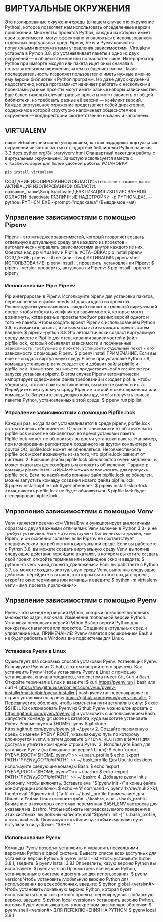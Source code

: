 # ВИРТУАЛЬНЫЕ ОКРУЖЕНИЯ 
Это изолированные окружения среды (в нашем случае это окружение Python), которое позволяет нам использовать определенные версии приложений. Множество проектов Python, каждый из которых имеет свои зависимости, могут эффективно управляться с использованием отдельных виртуальных сред. Pipenv, Venv и Pyenv являются популярными инструментами управления зависимостями. Virtualenv устарела в Python 3.8.
pip устанавливает пакеты в одно из двух окружений — в общесистемное или пользовательское. Интерпретатор Python при импорте модуля или пакета ищет оный сначала в пользовательском окружении, затем в общесистемном. Такая последовательность позволяет пользователю иметь нужные именно ему версии библиотек и Python программ. Но даже двух окружений недостаточно, когда программист начинает работать с несколькими проектами: разные проекты могут иметь разные наборы зависимостей. Ещё более тяжелый случай: разные проекты могут зависеть от общей библиотеки, но требовать разные её версии — конфликт версий. Каждое виртуальное окружение представляет собой директорию, содержимое которой структурно напоминает общесистемное окружение — поддиректории соответственно названы и наполнены. 
## VIRTUALENV
пакет virtualenv считается устаревшим, так как поддержка виртуальных окружений является частью стандартной библиотеки Python начиная 3.3 docs.python.org/3/library/venv.html
Cтандартный пакет для работы с виртуальным окружением. 
Зачастую используется вместе с virtualenvwrapper для более удобной работы.
УСТАНОВКА:
```
pip install virtualenv
```
СОЗДАНИЕ ИЗОЛИРОВАННОЙ ОБЛАСТИ:
```virtualenv название_папки```
АКТИВАЦИЯ ИЗОЛИРОВАННОЙ ОБЛАСТИ:
название_папки\Scripts\activate
ДЕАКТИВАЦИЯ ИЗОЛИРОВАННОЙ ОБЛАСТИ:
deactivate
РАЗЛИЧНЫЕ НАДСТРОЙКИ:
-p PYTHON_EXE, --python=PYTHON_EXE
--prompt="подсказка"  (Выводимое имя)
## Управление зависимостями с помощью Pipenv 
Pipenv - это менеджер зависимостей, который позволяет создать отдельную виртуальную среду для каждого из проектов и автоматически управлять зависимостями внутри каждого из них. Обертка над pip virtualenv и Pipfile.
УСТАНОВКА:
pip install pipenv
СОЗДАНИЕ:
pipenv --three (или --two) 
АКТИВАЦИЯ:
pipenv shell
ИСПОЛЬЗОВАНИЕ:
pipenv install …
проверить, установлен ли Pipenv:
$ pipenv –version
проверить, актуальна ли Pipenv:
$ pip install –upgrade pipenv
### Использование Pip с Pipenv
Pip интегрирован в Pipenv. Используйте pipenv для установки пакетов, перечисленных в файле needs.txt для каждого из проектов. Рекомендуется устанавливать каждый проект в отдельной виртуальной среде, чтобы избежать конфликтов зависимостей, которые могут возникнуть, когда разные проекты требуют разных версий одного и того же пакета.
Чтобы создать проект Pipenv с использованием Python 3.8, перейдите в каталог, в котором вы хотите создать проект, затем введите:
          $ pipenv –python 3.8
Это автоматически создаст виртуальную среду вместе с Pipfile для отслеживания зависимостей и файл pipfile.lock, который объявляет зависимости и подчиненные зависимости, требуемые в проекте. 
установить отдельный пакет и его зависимости с помощью Pipenv:
          $ pipenv install <packagename>
ПРИМЕЧАНИЕ. Если вы еще не создали виртуальную среду Pipenv при установке Python 3.8, команда установки pipenv создаст ее и добавит файлы pipfile и pipfile.lock.
Кроме того, вы можете предоставить файл require.txt при запуске установки pipenv. В этом случае Pipenv автоматически импортирует содержимое файла требований и создает pipfile.
Чтобы убедиться, что все пакеты установлены, вы можете вывести их. 
         а. Перейдите в виртуальную среду Pipenv и откройте окно терминала или команды. 
         b. Запустите следующую команду, чтобы получить список пакетов Python, установленных в этой среде:
$ pipenv run pip list
### Управление зависимостями с помощью Pipfile.lock 
Каждый раз, когда пакет устанавливается в среде pipenv, pipfile.lock автоматически обновляется. 
Однако в зависимости от обстоятельств pipfile.lock может не обновляться во время установки пакета:
Pipfile.lock может не обновиться во время установки пакета. Например, при клонировании репозитория, созданного на другом компьютере с другой ОС, pipfile.lock может не обновляться. Несовместимость pipfile.lock может возникнуть из-за того, что pipfile.lock зависит от системы.
      2. Большие файлы pipfile.lock обновляются очень медленно, и может оказаться целесообразным отложить обновление. Параметр команды pipenv install –skip-lock можно использовать для пропуска pipfile.lock.
 Если по какой-либо причине файл pipfile.lock не обновлен, можно запустить команду создания нового файла pipfile.lock:  
$ pipenv install <packagename> 
 pipfile.lock будет обновлен.
$ pipenv install –skip-lock <имя_пакета> 
 pipfile.lock не будет обновляться.
$ pipfile lock 
 будет сгенерирован pipfile.lock.
## Управление зависимостями с помощью Venv
Venv является преемником VirtualEnv и функционирует аналогичным образом с двумя важными отличиями: 
Venv включен в Python 3.3+ и не требует установки.
Venv - это инструмент более низкого уровня, чем Pipenv, и он особенно полезен, если Pipenv не соответствует специфическим потребностям в виртуальной среде. 
Если вы работаете с Python 3.8, вы можете создать виртуальную среду Venv, выполнив следующие действия:
перейдите в каталог, в котором вы хотите создать свой проект,
откройте терминал или командное окно и введите:
$ python -m venv <имя_проекта_приложения>
Если вы работаете с Python 3.7, вы можете создать виртуальную среду Venv, выполнив следующие действия:
перейдите в каталог, в котором вы хотите создать проект,
откройте окно терминала или команды и введите:
$ python -m virtualenv venv <имя_проекта_приложения>
## Управление зависимостями с помощью Pyenv
Pyenv - это менеджер версий Python, который позволяет выполнять множество задач, включая:
Изменение глобальной версии Python.
Установка нескольких версий Python
Выбор версий Python для конкретных каталогов или проектов.
Создание виртуальных сред и управление ими. 
ПРИМЕЧАНИЕ: Pyenv является расширением Bash и не будет работать в Windows вне подсистемы для Linux.
### Установка Pyenv в Linux
Существует два основных способа установки Pyenv:
Установщик Pyenv.
Клонируйте Pyenv из Github, а затем настройте его вручную.
Как установить Pyenv 
Чтобы установить Pyenv в Linux с помощью установщика, сначала убедитесь, что система имеет Git, Curl и Bash.
Откройте терминал в Linux и введите:
           $ curl https://pyenv.run | bash
или
curl -L https://raw.githubusercontent.com/yyuu/pyenv-installer/master/bin/pyenv-installer | bash
            pyenv.run перенаправляет в скрипт установки по адресу https://github.com/pyenv/pyenv-installer
      2. Перезапустите оболочку, чтобы изменения пути вступили в силу:
           $ exec $SHELL 
Как клонировать Pyenv из Github
Pyenv можно  клонировать с https://github.com/pyenv/pyenv.git и установить с использованием Bash.
Запустите команду git clone из каталога, куда вы хотите установить Pyenv. Рекомендуется $HOME/.pyenv 
           $ git clone https://github.com/pyenv/pyenv.git ~/.pyenv
      2. Создайте переменную среды с именем PYENV_ROOT, указывающую путь по которому клонируется Pyenv, а затем добавьте $PYENV_ROOT/bin в $PATH для доступа к утилите командной строки Pyenv.
     3. Используйте Bash для установки Pyenv (на большинстве версий Linux):
          $ echo ‘export PYENV_ROOT=”$HOME/.pyenv”‘ >> ~/.bash_profile
       $ echo ‘export PATH=”$PYENV_ROOT/bin:$PATH”‘ >> ~/.bash_profile
          Для Ubuntu desktops используйте следующие команды Bash:
          $ echo ‘export PYENV_ROOT=”$HOME/.pyenv”‘ >> ~/.bashrc
       $ echo ‘export PATH=”$PYENV_ROOT/bin:$PATH”‘ >> ~/.bashrc 
     4. Добавьте pyenv init в оболочку, чтобы включить. Вставьте eval “$(pyenv init -)” в конец файла конфигурации оболочки:
         $ echo -e ‘if command -v pyenv 1>/dev/null 2>&1; then\n  eval “$(pyenv init -)”\nfi’ >> ~/.bash_profile
Примечание: для Ubuntu и Fedora Linux измените файл ~/.bashrc, а не ~/.bash_profile.
Внимание: в некоторых системах переменная BASH_ENV настроена для указания на .bashrc. Чтобы избежать непредсказуемого поведения в этих системах, вы должны написать  eval “$(pyenv init -)” в .bash_profile, а не в .bashrc. 
    5. Перезапустите оболочку, чтобы изменения пути вступили в силу:
        $ exec “$SHELL”
### Использование Pyenv
Команды Pyenv позволят установить и управлять несколькими версиями Python в одной системе. 
Вывести список всех доступных для установки версий Python:
$ pyenv install –list 
Чтобы установить питон 3.8.1, введите:
  $ pyenv install 3.8.1
Определить, какую версию Python вы используете:
   $ pyenv version
Просмотреть все версии Python, установленные в системе и доступные для использования:
   $ pyenv versions
Чтобы установить глобальную версию Python для использования во всех оболочках, введите: 
   $ python global <version#>
Чтобы установить локальную версию Python, которая будет использоваться для конкретного проекта, переопределяя глобальную версию, введите:
   $ python local <version#>
Установить версию Python, которая будет использоваться в конкретном экземпляре оболочки: 
    $ pyenv shell <version#>
ДЛЯ ПЕРЕКЛЮЧЕНИЯ НА PYTHON:
  $ pyenv local 3.8.1
